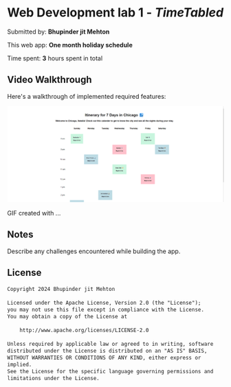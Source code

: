 # Web Development lab 1 - _TimeTabled_

Submitted by: **Bhupinder jit Mehton**

This web app: **One month holiday schedule**

Time spent: **3** hours spent in total

## Video Walkthrough

Here's a walkthrough of implemented required features:

<img src='https://github.com/Mehton/timetabled/blob/main/public/WEB102%20lab1%20timetabled.gif?raw=true' title='Video Walkthrough' width='' alt='Video Walkthrough' />

<!-- Replace this with whatever GIF tool you used! -->

GIF created with ...

<!-- Recommended tools:
[Kap](https://getkap.co/) for macOS
[ScreenToGif](https://www.screentogif.com/) for Windows
[peek](https://github.com/phw/peek) for Linux. -->

## Notes

Describe any challenges encountered while building the app.

## License

    Copyright 2024 Bhupinder jit Mehton

    Licensed under the Apache License, Version 2.0 (the "License");
    you may not use this file except in compliance with the License.
    You may obtain a copy of the License at

        http://www.apache.org/licenses/LICENSE-2.0

    Unless required by applicable law or agreed to in writing, software
    distributed under the License is distributed on an "AS IS" BASIS,
    WITHOUT WARRANTIES OR CONDITIONS OF ANY KIND, either express or implied.
    See the License for the specific language governing permissions and
    limitations under the License.

